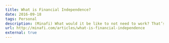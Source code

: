 ```yaml
---
title: What is Financial Independence?
date: 2016-09-18
tags: Personal
description: (Minafi) What would it be like to not need to work? That’s financial independence, and this is how you get there.
url: http://minafi.com/articles/what-is-financial-independence
external: true
---
```

